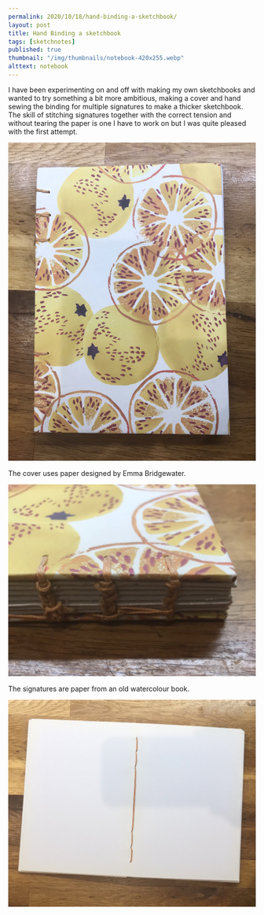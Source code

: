 ```yaml
---
permalink: 2020/10/18/hand-binding-a-sketchbook/
layout: post
title: Hand Binding a sketchbook
tags: [sketchnotes]
published: true
thumbnail: "/img/thumbnails/notebook-420x255.webp"
alttext: notebook
---
```


I have been experimenting on and off with making my own sketchbooks and wanted to try something a bit 
more ambitious, making a cover and hand sewing the binding for multiple signatures to make a thicker 
sketchbook. The skill of stitching signatures together with the correct tension and without tearing 
the paper is one I have to work on but I was quite pleased with the first attempt. 

<img src="/img/posts/hand-binding-a-sketchbook/cover.jpg" alt="cover" class="u-max-full-width" />

The cover uses paper designed by Emma Bridgewater.

<img src="/img/posts/hand-binding-a-sketchbook/spine.jpg" alt="spine" class="u-max-full-width" />

The signatures are paper from an old watercolour book.

<img src="/img/posts/hand-binding-a-sketchbook/inside.jpg" alt="inside" class="u-max-full-width" />
